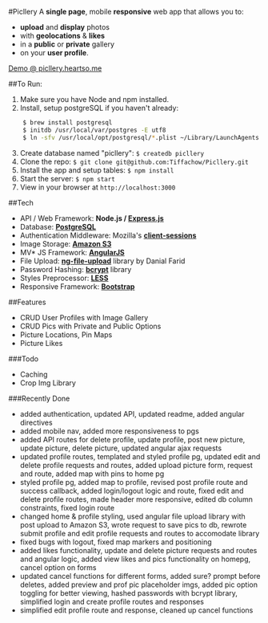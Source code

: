 #Picllery
A **single page**, mobile **responsive** web app that allows you to:
* **upload** and **display** photos
* with **geolocations** & **likes**
* in a **public** or **private** gallery
* on your **user profile**.

[Demo @ picllery.heartso.me](http://picllery.heartso.me)

##To Run:
1. Make sure you have Node and npm installed.
2. Install, setup postgreSQL if you haven't already:
```sh
    $ brew install postgresql
    $ initdb /usr/local/var/postgres -E utf8
    $ ln -sfv /usr/local/opt/postgresql/*.plist ~/Library/LaunchAgents
```
3. Create database named "picllery": `$ createdb picllery`
4. Clone the repo: `$ git clone git@github.com:Tiffachow/Picllery.git`
5. Install the app and setup tables: `$ npm install`
6. Start the server: `$ npm start`
7. View in your browser at `http://localhost:3000`

##Tech
* API / Web Framework: **Node.js / [Express.js](http://expressjs.com/)**
* Database: [**PostgreSQL**](http://www.postgresql.org/)
* Authentication Middleware: Mozilla's [**client-sessions**](https://github.com/mozilla/node-client-sessions)
* Image Storage: [**Amazon S3**](http://aws.amazon.com/s3/)
* MV\* JS Framework: [**AngularJS**](https://angularjs.org/)
* File Upload: [**ng-file-upload**](https://github.com/danialfarid/ng-file-upload) library by Danial Farid
* Password Hashing: [**bcrypt**](https://www.npmjs.com/package/bcrypt) library
* Styles Preprocessor: [**LESS**](http://lesscss.org/)
* Responsive Framework: [**Bootstrap**](http://getbootstrap.com/)

##Features
* CRUD User Profiles with Image Gallery
* CRUD Pics with Private and Public Options
* Picture Locations, Pin Maps
* Picture Likes

###Todo
* Caching
* Crop Img Library

###Recently Done
* added authentication, updated API, updated readme, added angular directives
* added mobile nav, added more responsiveness to pgs
* added API routes for delete profile, update profile, post new picture, update picture, delete  picture, updated angular ajax requests
* updated profile routes, templated and styled profile pg, updated edit and delete profile requests and routes, added upload picture form, request and route, added map with pins to home pg
* styled profile pg, added map to profile, revised post profile route and success callback, added login/logout logic and route, fixed edit and delete profile routes, made header more responsive, edited db column constraints, fixed login route
* changed home & profile styling, used angular file upload library with post upload to Amazon S3, wrote request to save pics to db, rewrote submit profile and edit profile requests and routes to accomodate library
* fixed bugs with logout, fixed map markers and positioning
* added likes functionality, update and delete picture requests and routes and angular logic, added view likes and pics functionality on homepg, cancel option on forms
* updated cancel functions for different forms, added sure? prompt before deletes, added preview and prof pic placeholder imgs, added pic option toggling for better viewing, hashed passwords with bcrypt library, simplified login and create profile routes and responses
* simplified edit profile route and response, cleaned up cancel functions